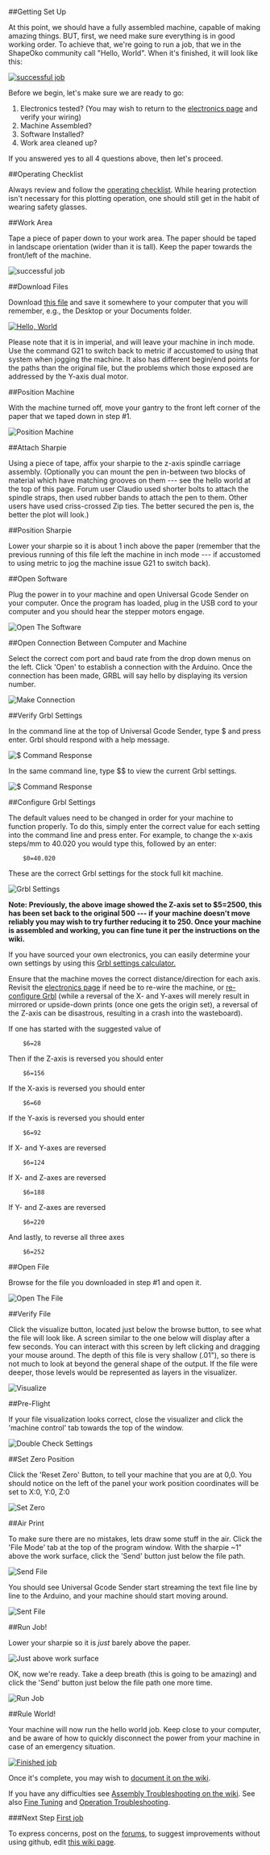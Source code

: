 ##Getting Set Up

At this point, we should have a fully assembled machine, capable of making amazing things. BUT, first, we need make sure everything is in good working order.  To achieve that, we're going to run a job, that we in the ShapeOko community call "Hello, World". When it's finished, it will look like this:

[![successful job](tPictures/so_2_helloworld_two_4.jpg)](Docs/content/tPictures/so_2_helloworld_two_16.jpg)

Before we begin, let's make sure we are ready to go:

1. Electronics tested? (You may wish to return to the [electronics page](electronics.html) and verify your wiring)
2. Machine Assembled?
3. Software Installed?
4. Work area cleaned up?


If you answered yes to all 4 questions above, then let's proceed.

##Operating Checklist

Always review and follow the [operating checklist](http://www.shapeoko.com/wiki/index.php/Operating_Checklist). While hearing protection isn't necessary for this plotting operation, one should still get in the habit of wearing safety glasses.

##Work Area

Tape a piece of paper down to your work area. The paper should be taped in landscape orientation (wider than it is tall). Keep the paper towards the front/left of the machine.

![successful job](helloworld/paper_tape.jpg)


##Download Files

Download [this file](http://docs.shapeoko.com/content/helloworld/helloworld2.nc) and save it somewhere to your computer that you will remember, e.g., the Desktop or your Documents folder. 

[![Hello, World](helloworld/file.png)](http://docs.shapeoko.com/content/helloworld/helloworld2.nc)

Please note that it is in imperial, and will leave your machine in inch mode. Use the command G21 to switch back to metric if accustomed to using that system when jogging the machine. It also has different begin/end points for the paths than the original file, but the problems which those exposed are addressed by the Y-axis dual motor.


##Position Machine

With the machine turned off, move your gantry to the front left corner of the paper that we taped down in step \#1.

![Position Machine](helloworld/gantry_lower_left.jpg)


##Attach Sharpie

Using a piece of tape, affix your sharpie to the z-axis spindle carriage assembly. (Optionally you can mount the pen in-between two blocks of material which have matching grooves on them --- see the hello world at the top of this page. Forum user Claudio used shorter bolts to attach the spindle straps, then used rubber bands to attach the pen to them. Other users have used criss-crossed Zip ties. The better secured the pen is, the better the plot will look.)


##Position Sharpie

Lower your sharpie so it is about 1 inch above the paper (remember that the previous running of this file left the machine in inch mode --- if accustomed to using metric to jog the machine issue G21 to switch back).


##Open Software

Plug the power in to your machine and open Universal Gcode Sender on your computer. Once the program has loaded, plug in the USB cord to your computer and you should hear the stepper motors engage.

![Open The Software](helloworld/ugs1.png)


##Open Connection Between Computer and Machine

Select the correct com port and baud rate from the drop down menus on the left.  Click 'Open' to establish a connection with the Arduino.  Once the connection has been made, GRBL will say hello by displaying its version number.

![Make Connection](helloworld/open_connection.png)


##Verify Grbl Settings

In the command line at the top of Universal Gcode Sender, type $ and press enter.  Grbl should respond with a help message.

![$ Command Response](helloworld/grbl_settings.png)

In the same command line, type $$ to view the current Grbl settings.

![$ Command Response](helloworld/grbl_config.png)


##Configure Grbl Settings

The default values need to be changed in order for your machine to function properly.  To do this, simply enter the correct value for each setting into the command line and press enter.  For example, to change the x-axis steps/mm to 40.020 you would type this, followed by an enter:

		$0=40.020

These are the correct Grbl settings for the stock full kit machine.

![Grbl Settings](helloworld/check_grbl_settings.png)

**Note: Previously, the above image showed the Z-axis set to $5=2500, this has been set back to the original 500 --- if your machine doesn't move reliably you may wish to try further reducing it to 250. Once your machine is assembled and working, you can fine tune it per the instructions on the wiki.**

If you have sourced your own electronics, you can easily determine your own settings by using this [Grbl settings calculator.](http://homepage.ntlworld.com/r.j.noble/ShapeOko/grblcalc/)

Ensure that the machine moves the correct distance/direction for each axis. Revisit the [electronics page](electronics.html) if need be to re-wire the machine, or [re-configure Grbl](http://www.shapeoko.com/wiki/index.php/Grbl#Invert_Bits) (while a reversal of the X- and Y-axes will merely result in mirrored or upside-down prints (once one gets the origin set), a reversal of the Z-axis can be disastrous, resulting in a crash into the wasteboard).

If one has started with the suggested value of

		$6=28
		
Then if the Z-axis is reversed you should enter

		$6=156
		
If the X-axis is reversed you should enter

		$6=60
		
If the Y-axis is reversed you should enter

		$6=92
		
If X- and Y-axes are reversed

		$6=124
		
If X- and Z-axes are reversed

		$6=188
		
If Y- and Z-axes are reversed

		$6=220
		
And lastly, to reverse all three axes

		$6=252



##Open File

Browse for the file you downloaded in step #1 and open it.

![Open The File](helloworld/ugs2.png)


##Verify File

Click the visualize button, located just below the browse button, to see what the file will look like. A screen similar to the one below will display after a few seconds. You can interact with this screen by left clicking and dragging your mouse around. The depth of this file is very shallow (.01"), so there is not much to look at beyond the general shape of the output. If the file were deeper, those levels would be represented as layers in the visualizer.

![Visualize](helloworld/ugs_visualize.png)


##Pre-Flight

If your file visualization looks correct, close the visualizer and click the 'machine control' tab towards the top of the window.

![Double Check Settings](helloworld/ugs3.png)


##Set Zero Position

Click the 'Reset Zero' Button, to tell your machine that you are at 0,0. You should notice on the left of the panel your work position coordinates will be set to X:0, Y:0, Z:0

![Set Zero](helloworld/ugs4.png)


##Air Print

To make sure there are no mistakes, lets draw some stuff in the air.  Click the 'File Mode' tab at the top of the program window. With the sharpie ~1" above the work surface, click the 'Send' button just below the file path.

![Send File](helloworld/run_job.png)

You should see Universal Gcode Sender start streaming the text file line by line to the Arduino, and your machine should start moving around.

![Sent File](helloworld/grbl_stream.png)


##Run Job!

Lower your sharpie so it is *just* barely above the paper.

![Just above work surface](helloworld/sharpie_close.jpg)

OK, now we're ready. Take a deep breath (this is going to be amazing) and click the 'Send' button just below the file path one more time.

![Run Job](helloworld/ugs5.png)


##Rule World!

Your machine will now run the hello world job. Keep close to your computer, and be aware of how to quickly disconnect the power from your machine in case of an emergency situation.

[![Finished job](tPictures/so_2_helloworld_two_4.jpg)](content/tPictures/so_2_helloworld_two_16.jpg)

Once it's complete, you may wish to [document it on the wiki](http://www.shapeoko.com/wiki/index.php/Hello_World).

If you have any difficulties see [Assembly Troubleshooting on the wiki](www.shapeoko.com/wiki/index.php/Assembly_troubleshooting). See also [Fine Tuning](www.shapeoko.com/wiki/index.php/Tuning) and [Operation Troubleshooting](http://www.shapeoko.com/wiki/index.php/Operation_Troubleshooting).

###Next Step [First job](http://docs.shapeoko.com/firstjob.html)

To express concerns, post on the [forums](http://www.shapeoko.com/forum/index.php), to suggest improvements without using github, edit [this wiki page](http://www.shapeoko.com/wiki/index.php?title=Helloworld_1&action=edit&redlink=1).
